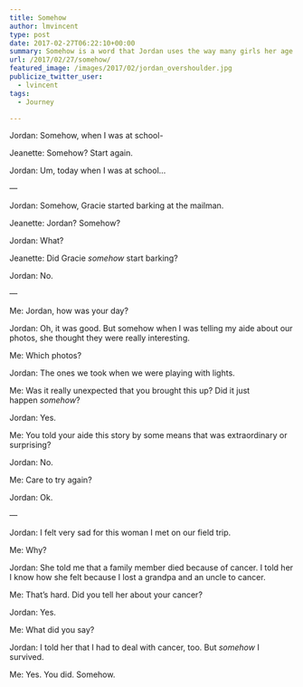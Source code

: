 ```yaml
---
title: Somehow
author: lmvincent
type: post
date: 2017-02-27T06:22:10+00:00
summary: Somehow is a word that Jordan uses the way many girls her age say "like." But sometimes, the word fits in a remarkable way.
url: /2017/02/27/somehow/
featured_image: /images/2017/02/jordan_overshoulder.jpg
publicize_twitter_user:
  - lvincent
tags:
  - Journey

---
```

Jordan: Somehow, when I was at school-

Jeanette: Somehow? Start again.

Jordan: Um, today when I was at school…

—

Jordan: Somehow, Gracie started barking at the mailman.

Jeanette: Jordan? Somehow?

Jordan: What?

Jeanette: Did Gracie _somehow_ start barking?

Jordan: No.

—

Me: Jordan, how was your day?

Jordan: Oh, it was good. But somehow when I was telling my aide about our photos, she thought they were really interesting.

Me: Which photos?

Jordan: The ones we took when we were playing with lights.

Me: Was it really unexpected that you brought this up? Did it just happen&nbsp;_somehow_?

Jordan: Yes.

Me: You told your aide this story by some means that was extraordinary or surprising?

Jordan: No.

Me: Care to try again?

Jordan: Ok.

—

Jordan: I felt very sad for this woman I met on our field trip.

Me: Why?

Jordan: She told me that a family member died because of cancer. I told her I know how she felt because I lost a grandpa and an uncle to cancer.

Me: That’s hard. Did you tell her about your cancer?

Jordan: Yes.

Me: What did you say?

Jordan: I told her that I had to deal with cancer, too. But _somehow_ I survived.

Me: Yes. You did. Somehow.